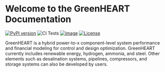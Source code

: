 # Welcome to the GreenHEART Documentation

[![PyPI version](https://badge.fury.io/py/greenheart.svg)](https://badge.fury.io/py/greenheart)
![CI Tests](https://github.com/NREL/GreenHEART/actions/workflows/ci.yml/badge.svg)
[![image](https://img.shields.io/pypi/pyversions/greenheart.svg)](https://pypi.python.org/pypi/greenheart)
[![License](https://img.shields.io/badge/License-BSD%203--Clause-blue.svg)](https://opensource.org/licenses/BSD-3-Clause)

GreenHEART is a hybrid power-to-x component-level system performance and financial modeling for control and design optimization.
GreenHEART currently includes renewable energy, hydrogen, ammonia, and steel.
Other elements such as desalination systems, pipelines, compressors, and storage systems can also be developed by users.

```{tableofcontents}
```
